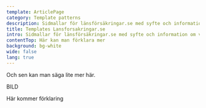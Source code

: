 ```yaml
---
template: ArticlePage
category: Template patterns
description: Sidmallar för länsförsäkringar.se med syfte och information om varje sidtyp.
title: Templates Lansforsakringar.se
intro: Sidmallar för länsförsäkringar.se med syfte och information om varje sidtyp.
contentTop: Här kan man förklara mer
background: bg-white
wide: false
lang: true
---
```

Och sen kan man säga lite mer här.

<section>
<Collapse title="Ramverk"><div class="content">

BILD

Här kommer förklaring
</div></Collapse>
</section>